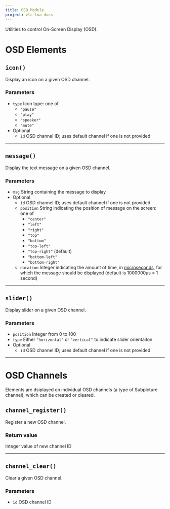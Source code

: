 ```yaml
---
title: OSD Module
project: vlc-lua-docs
---
```

Utilities to control On-Screen Display (OSD).


# OSD Elements


## `icon()`
Display an icon on a given OSD channel.

### Parameters
- `type` Icon type: one of
	- `"pause"`
	- `"play"`
	- `"speaker"`
	- `"mute"`
- Optional
	- `id` OSD channel ID; uses default channel if one is not provided

----
## `message()`
Display the text message on a given OSD channel.

### Parameters
- `msg` String containing the message to display
- Optional
	- `id` OSD channel ID; uses default channel if one is not provided
	- `position` String indicating the position of message on the screen: one of 
		- `"center"` 
		- `"left"`
		- `"right"`
		- `"top"`
		- `"bottom"`
		- `"top-left"`
		- `"top-right"` (default)
		- `"bottom-left"`
		- `"bottom-right"`
	- `duration` Integer indicating the amount of time, in [microseconds](https://en.wikipedia.org/wiki/Microsecond), for which the message should be displayed (default is 1000000μs = 1 second)

----
## `slider()`
Display slider on a given OSD channel.

### Parameters
- `position` Integer from 0 to 100
- `type` Either `"horizontal"` or `"vertical"` to indicate slider orientaiton
- Optional
	- `id` OSD channel ID; uses default channel if one is not provided

----
# OSD Channels
Elements are dsiplayed on individual OSD channels (a type of Subpicture channel), which can be created or cleared.


## `channel_register()`
Register a new OSD channel.

### Return value
Integer value of new channel ID

----
## `channel_clear()`
Clear a given OSD channel.

### Parameters
- `id` OSD channel ID
